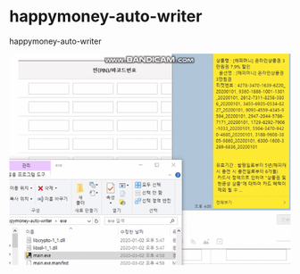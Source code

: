 # happymoney-auto-writer
happymoney-auto-writer

![](https://github.com/DevDiabloH/ImageSources/blob/master/happymoney-auto-write/sample.gif)
